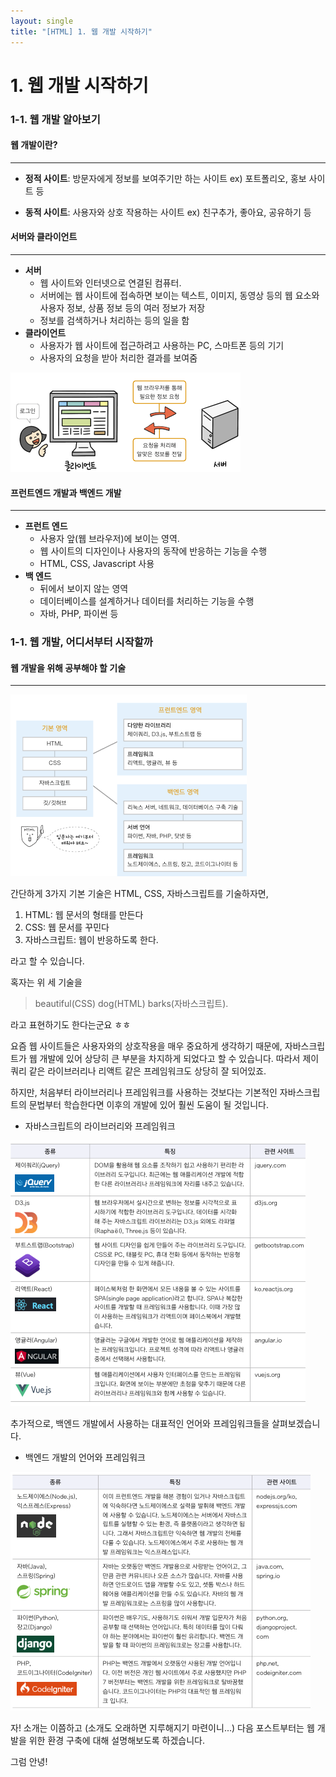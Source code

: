 ```yaml
---
layout: single
title: "[HTML] 1. 웹 개발 시작하기"
---
```


# 1. 웹 개발 시작하기



### 1-1. 웹 개발 알아보기

#### 웹 개발이란? 

---

* **정적 사이트**: 방문자에게 정보를 보여주기만 하는 사이트  ex) 포트폴리오, 홍보 사이트 등

* **동적 사이트**: 사용자와 상호 작용하는 사이트  ex) 친구추가, 좋아요, 공유하기 등



#### 서버와 클라이언트

---

* **서버**
  * 웹 사이트와 인터넷으로 연결된 컴퓨터. 
  * 서버에는 웹 사이트에 접속하면 보이는 텍스트, 이미지, 동영상 등의 웹 요소와 사용자 정보, 상품 정보 등의 여러 정보가 저장
  * 정보를 검색하거나 처리하는 등의 일을 함
* **클라이언트**
  * 사용자가 웹 사이트에 접근하려고 사용하는 PC, 스마트폰 등의 기기
  * 사용자의 요청을 받아 처리한 결과를 보여줌

![image1](../assets/images/HTML/Chapter%201/image-20210707162329447.png)



#### 프런트엔드 개발과 백엔드 개발

---

* **프런트 엔드**
  * 사용자 앞(웹 브라우저)에 보이는 영역.
  * 웹 사이트의 디자인이나 사용자의 동작에 반응하는 기능을 수행
  * HTML, CSS, Javascript 사용
* **백 엔드**
  * 뒤에서 보이지 않는 영역
  * 데이터베이스를 설계하거나 데이터를 처리하는 기능을 수행
  * 자바, PHP, 파이썬 등



### 1-1. 웹 개발, 어디서부터 시작할까

#### 웹 개발을 위해 공부해야 할 기술

---

![image2](../assets/images/HTML/Chapter%201/image-20210707162354875.png)

간단하게 3가지 기본 기술은 HTML, CSS, 자바스크립트를 기술하자면, 

1. HTML: 웹 문서의 형태를 만든다
2. CSS: 웹 문서를 꾸민다
3. 자바스크립트: 웹이 반응하도록 한다. 

라고 할 수 있습니다. 



혹자는 위 세 기술을 

> beautiful(CSS) dog(HTML) barks(자바스크립트). 

라고 표현하기도 한다는군요 ㅎㅎ



요즘 웹 사이트들은 사용자와의 상호작용을 매우 중요하게 생각하기 때문에, 자바스크립트가 웹 개발에 있어 상당히 큰 부분을 차지하게 되었다고 할 수 있습니다. 따라서 제이쿼리 같은 라이브러리나 리액트 같은 프레임워크도 상당히 잘 되어있죠. 

하지만, 처음부터 라이브러리나 프레임워크를 사용하는 것보다는 기본적인 자바스크립트의 문법부터 학습한다면 이후의 개발에 있어 훨씬 도움이 될 것입니다. 

* 자바스크립트의 라이브러리와 프레임워크

![image3](../assets/images/HTML/Chapter%201/image-20210707162420682.png)



추가적으로, 백엔드 개발에서 사용하는 대표적인 언어와 프레임워크들을 살펴보겠습니다. 

* 백엔드 개발의 언어와 프레임워크

![image4](../assets/images/HTML/Chapter%201/image-20210707162433657.png)



자! 소개는 이쯤하고 (소개도 오래하면 지루해지기 마련이니...) 다음 포스트부터는 웹 개발을 위한 환경 구축에 대해 설명해보도록 하겠습니다. 



그럼 안녕!

